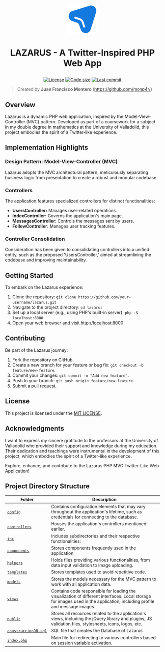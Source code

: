 <p align="center">
    <a href=""><img src="https://github.com/monp4r/lazarus/blob/053a463f43905133a3b8ab3f2938836d9f39d447/public/img/lazarus_logo.svg" width="100px"></a>
</p>

<h1 align="center"><p align="center">LAZARUS - A Twitter-Inspired PHP Web App</h1></h1>
<p align="center" id="badges">
    <a href="https://github.com/monp4r/lazarus/blob/master/LICENSE"><img src="https://img.shields.io/github/license/monp4r/lazarus" alt="License"></a> <a href="#"><img src="https://img.shields.io/github/languages/code-size/monp4r/lazarus" alt="Code size"></a> <a href="https://github.com/monp4r/lazarus/commits"><img src="https://img.shields.io/github/last-commit/monp4r/lazarus" alt="Last commit"></a>
</p>

> Created by **Juan Francisco Montero** (<https://github.com/monp4r/>)

## Overview

Lazarus is a dynamic PHP web application, inspired by the Model-View-Controller (MVC) pattern. Developed as part of a coursework for a subject in my double degree in mathematics at the University of Valladolid, this project embodies the spirit of a Twitter-like experience.

## Implementation Highlights

### Design Pattern: Model-View-Controller (MVC)

Lazarus adopts the MVC architectural pattern, meticulously separating business logic from presentation to create a robust and modular codebase.

### Controllers

The application features specialized controllers for distinct functionalities:

- **UsersController:** Manages user-related operations.
- **IndexController:** Governs the application's main page.
- **MessagesController:** Controls the messages sent by users.
- **FollowController:** Manages user tracking features.

### Controller Consolidation

Consideration has been given to consolidating controllers into a unified entity, such as the proposed 'UsersController,' aimed at streamlining the codebase and improving maintainability.

## Getting Started

To embark on the Lazarus experience:

1. Clone the repository: `git clone https://github.com/your-username/lazarus.git`
2. Navigate to the project directory: `cd lazarus`
3. Set up a local server (e.g., using PHP's built-in server): `php -S localhost:8000`
4. Open your web browser and visit [http://localhost:8000](http://localhost:8000)

## Contributing

Be part of the Lazarus journey:

1. Fork the repository on GitHub.
2. Create a new branch for your feature or bug fix: `git checkout -b feature/new-feature`.
3. Commit your changes: `git commit -m "Add new feature"`.
4. Push to your branch: `git push origin feature/new-feature`.
5. Submit a pull request.

## License

This project is licensed under the [MIT LICENSE](https://github.com/monp4r/lazarus/tree/master?tab=MIT-1-ov-file).

## Acknowledgments

I want to express my sincere gratitude to the professors at the University of Valladolid who provided their support and knowledge during my education. Their dedication and teachings were instrumental in the development of this project, which embodies the spirit of a Twitter-like experience.

Explore, enhance, and contribute to the Lazarus PHP MVC Twitter-Like Web Application!

## Project Directory Structure

| Folder                           | Description                                                                                                                                                              |
| -------------------------------- | ------------------------------------------------------------------------------------------------------------------------------------------------------------------------ |
| [`config`](./config)             | Contains configuration elements that may vary throughout the application's lifetime, such as credentials for connecting to the database.                                 |
| [`controllers`](./controllers)   | Houses the application's controllers mentioned earlier.                                                                                                                  |
| [`inc`](./inc)                   | Includes subdirectories and their respective functionalities:                                                                                                            |
| [`components`](./inc/components) | Stores components frequently used in the application.                                                                                                                    |
| [`helpers`](./inc/helpers)       | Holds files providing various functionalities, from data input validation to image uploading.                                                                            |
| [`templates`](./inc/templates)   | Stores templates used to avoid repetitive code.                                                                                                                          |
| [`models`](./models)             | Stores the models necessary for the MVC pattern to work with all application data.                                                                                       |
| [`views`](./views)               | Contains code responsible for loading the visualization of different interfaces. Local storage for images used in the application, including profile and message images. |
| [`public`](./public)             | Stores all resources related to the application's views, including the jQuery library and plugins, JS validation files, stylesheets, icons, logos, etc.                  |
| [`construccionDB.sql`](./construccionDB.sql)       | SQL file that creates the Database of Lazarus                                                        |
| [`index.php`](./index.php)       | Main file for redirecting to various controllers based on session variable activation.                                                                                   |
